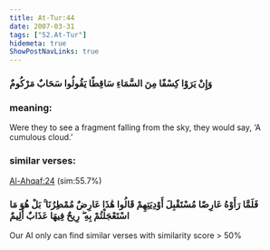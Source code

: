 ```yaml
---
title: At-Tur:44
date: 2007-03-31
tags: ["52.At-Tur"]
hidemeta: true 
ShowPostNavLinks: true 
---
```

### وَإِنْ يَرَوْا كِسْفًا مِنَ السَّمَاءِ سَاقِطًا يَقُولُوا سَحَابٌ مَرْكُومٌ
### meaning: 
Were they to see a fragment falling from the sky, they would say, ‘A cumulous cloud.’
### similar verses: 

[Al-Ahqaf:24](/46/24) (sim:55.7%)

### فَلَمَّا رَأَوْهُ عَارِضًا مُسْتَقْبِلَ أَوْدِيَتِهِمْ قَالُوا هَٰذَا عَارِضٌ مُمْطِرُنَا ۚ بَلْ هُوَ مَا اسْتَعْجَلْتُمْ بِهِ ۖ رِيحٌ فِيهَا عَذَابٌ أَلِيمٌ

Our AI only can find similar verses with similarity score > 50% 



